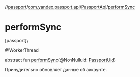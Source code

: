 //[passport](../../../index.md)/[com.yandex.passport.api](../index.md)/[PassportApi](index.md)/[performSync](perform-sync.md)

# performSync

[passport]\

@WorkerThread

abstract fun [performSync](perform-sync.md)(@NonNulluid: [PassportUid](../-passport-uid/index.md))

Принудительно обновляет данные об аккаунте.

